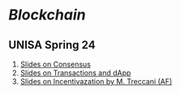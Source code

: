 # *Blockchain*
## UNISA Spring 24 ##


1. [Slides on Consensus](./consensus.pdf)
2. [Slides on Transactions and dApp](./TX+dApp.pdf)
3. [Slides on Incentivazation by M. Treccani (AF)](./incentivazation.pdf)
